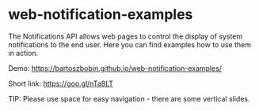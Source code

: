# web-notification-examples
The Notifications API allows web pages to control the display of system notifications to the end user.
Here you can find examples how to use them in action.

Demo: https://bartoszbobin.github.io/web-notification-examples/

Short link: https://goo.gl/nTa8LT

TIP: Please use space for easy navigation - there are some vertical slides.
